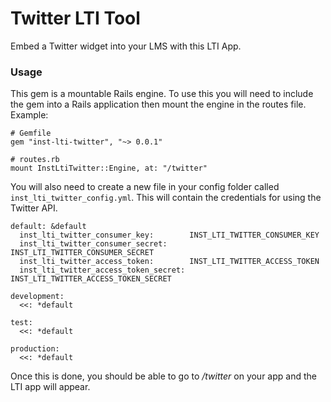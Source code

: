 # Twitter LTI Tool

Embed a Twitter widget into your LMS with this LTI App.

### Usage

This gem is a mountable Rails engine. To use this you will need to include the gem into a Rails application then mount the engine in the routes file. Example:

    # Gemfile
    gem "inst-lti-twitter", "~> 0.0.1"

    # routes.rb
    mount InstLtiTwitter::Engine, at: "/twitter"

You will also need to create a new file in your config folder called `inst_lti_twitter_config.yml`. This will contain the credentials for using the Twitter API.

    default: &default
      inst_lti_twitter_consumer_key:        INST_LTI_TWITTER_CONSUMER_KEY
      inst_lti_twitter_consumer_secret:     INST_LTI_TWITTER_CONSUMER_SECRET
      inst_lti_twitter_access_token:        INST_LTI_TWITTER_ACCESS_TOKEN
      inst_lti_twitter_access_token_secret: INST_LTI_TWITTER_ACCESS_TOKEN_SECRET

    development:
      <<: *default

    test:
      <<: *default

    production:
      <<: *default

Once this is done, you should be able to go to */twitter* on your app and the LTI app will appear.